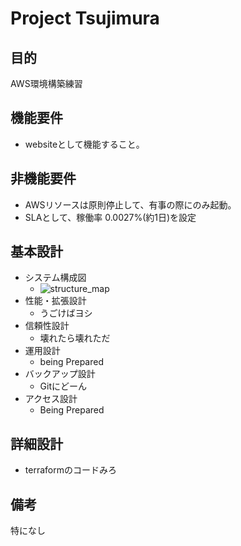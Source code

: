 # Project Tsujimura

## 目的
AWS環境構築練習

## 機能要件
- websiteとして機能すること。

## 非機能要件
- AWSリソースは原則停止して、有事の際にのみ起動。
- SLAとして、稼働率 0.0027%(約1日)を設定

## 基本設計
- システム構成図
  - ![structure_map](https://drive.google.com/file/d/16SMZzKxVa1iuI-qOHxvQecHKztkTlT8M/view)
- 性能・拡張設計
  - うごけばヨシ
- 信頼性設計
  - 壊れたら壊れただ
- 運用設計
  - being Prepared
- バックアップ設計
  - Gitにどーん
- アクセス設計
  - Being Prepared

## 詳細設計
- terraformのコードみろ

## 備考
特になし
